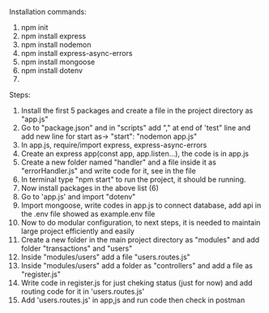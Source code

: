 Installation commands:

1. npm init
2. npm install express
3. npm install nodemon
4. npm install express-async-errors
5. npm install mongoose
6. npm install dotenv
7. 



Steps:

1. Install the first 5 packages and create a file in the project directory as "app.js"
2. Go to "package.json" and in "scripts" add "," at end of 'test" line and add new line for start as-> "start": "nodemon app.js"
3. In app.js, require/import express, express-async-errors
4. Create an express app(const app, app.listen...), the code is in app.js
5. Create a new folder named "handler" and a file inside it as "errorHandler.js" and write code for it, see in the file
6. In terminal type "npm start" to run the project, it should be running.
7. Now install packages in the above list (6)
8. Go to 'app.js' and import "dotenv"
9. Import mongoose, write codes in app.js to connect database, add api in the .env file showed as example.env file
10. Now to do modular configuration, to next steps, it is needed to maintain large project efficiently and easily
11. Create a new folder in the main project directory as "modules" and add folder "transactions" and "users"
12. Inside "modules/users" add a file "users.routes.js"
13. Inside "modules/users" add a folder as "controllers" and add a file as "register.js"
14. Write code in register.js for just cheking status (just for now) and add routing code for it in 'users.routes.js'
15. Add 'users.routes.js' in app,js and run code then check in postman
